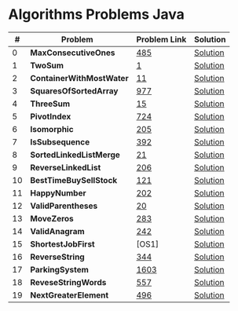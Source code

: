 # Algorithms Problems Java

| # | Problem  | Problem Link | Solution |
|---|-------------------------------------------------|-------|-----------------------------------------------------------------------------------------------------|
| 0 | <b>MaxConsecutiveOnes</b>  <br>             | [485](https://leetcode.com/problems/max-consecutive-ones/)| [Solution](https://github.com/kj-grogu/Data_Structures_Algorithms_Java/blob/main/src/MaxConsecutiveOnes.java)|
| 1 | <b>TwoSum</b>  <br>             | [1](https://leetcode.com/problems/two-sum/)| [Solution](https://github.com/kj-grogu/Data_Structures_Algorithms_Java/blob/main/src/TwoSum.java)|
| 2 | <b>ContainerWithMostWater</b>  <br>             | [11](https://leetcode.com/problems/container-with-most-water/)| [Solution](https://github.com/kj-grogu/Data_Structures_Algorithms_Java/blob/main/src/ContainerWithMostWater.java)|
| 3 | <b>SquaresOfSortedArray</b>  <br>             | [977](https://leetcode.com/problems/squares-of-a-sorted-array/)| [Solution](https://github.com/kj-grogu/Data_Structures_Algorithms_Java/blob/main/src/SquaresOfSortedArray.java)|
| 4 | <b>ThreeSum</b>  <br>             | [15](https://leetcode.com/problems/3sum/)| [Solution](https://github.com/kj-grogu/Data_Structures_Algorithms_Java/blob/main/src/ThreeSum.java)|
| 5 | <b>PivotIndex</b>  <br>             | [724](https://leetcode.com/problems/find-pivot-index/)| [Solution](https://github.com/kj-grogu/Data_Structures_Algorithms_Java/blob/main/src/PivotIndex.java)|
| 6 | <b>Isomorphic</b>  <br>             | [205](https://leetcode.com/problems/isomorphic-strings/)| [Solution](https://github.com/kj-grogu/Data_Structures_Algorithms_Java/blob/main/src/Isomorphic.java)|
| 7 | <b>IsSubsequence</b>  <br>             | [392](https://leetcode.com/problems/is-subsequence/)| [Solution](https://github.com/kj-grogu/Data_Structures_Algorithms_Java/blob/main/src/IsSubsequence.java)|
| 8 | <b>SortedLinkedListMerge</b>  <br>             | [21](https://leetcode.com/problems/merge-two-sorted-lists/)| [Solution](https://github.com/kj-grogu/Data_Structures_Algorithms_Java/blob/main/src/SortedLinkedListMerge.java)|
| 9 | <b>ReverseLinkedList</b>  <br>             | [206](https://leetcode.com/problems/reverse-linked-list/)| [Solution](https://github.com/kj-grogu/Data_Structures_Algorithms_Java/blob/main/src/ReverseLinkedList.java)|
| 10 | <b>BestTimeBuySellStock</b>  <br>             | [121](https://leetcode.com/problems/best-time-to-buy-and-sell-stock/)| [Solution](https://github.com/kj-grogu/Data_Structures_Algorithms_Java/blob/main/src/BestTimeBuySellStock.java)|
| 11 | <b>HappyNumber</b>  <br>             | [202](https://leetcode.com/problems/happy-number/)| [Solution](https://github.com/kj-grogu/Data_Structures_Algorithms_Java/blob/main/src/HappyNumber.java)|
| 12 | <b>ValidParentheses</b>  <br>             | [20](https://leetcode.com/problems/valid-parentheses/)| [Solution](https://github.com/kj-grogu/Data_Structures_Algorithms_Java/blob/main/src/ValidParentheses.java)|
| 13 | <b>MoveZeros</b>  <br>             | [283](https://leetcode.com/problems/move-zeroes/)| [Solution](https://github.com/kj-grogu/Data_Structures_Algorithms_Java/blob/main/src/MoveZeros.java)|
| 14 | <b>ValidAnagram</b>  <br>             | [242](https://leetcode.com/problems/valid-anagram/)| [Solution](https://github.com/kj-grogu/Data_Structures_Algorithms_Java/blob/main/src/ValidAnagram.java)|
| 15 | <b>ShortestJobFirst</b>  <br>             | [OS1] | [Solution](https://github.com/kj-grogu/Data_Structures_Algorithms_Java/blob/main/src/ShortestJobFirst.java)|
| 16 | <b>ReverseString</b>  <br>             | [344](https://leetcode.com/problems/reverse-string/)| [Solution](https://github.com/kj-grogu/Data_Structures_Algorithms_Java/blob/main/src/ReverseString.java)|
| 17 | <b>ParkingSystem</b>  <br>             | [1603](https://leetcode.com/problems/design-parking-system/)| [Solution](https://github.com/kj-grogu/Data_Structures_Algorithms_Java/blob/main/src/ParkingSystem.java)|
| 18 | <b>ReveseStringWords</b>  <br>             | [557](https://leetcode.com/problems/reverse-words-in-a-string-iii/)| [Solution](https://github.com/kj-grogu/Data_Structures_Algorithms_Java/blob/main/src/ReveseStringWords.java)|
| 19 | <b>NextGreaterElement</b>  <br>             | [496](https://leetcode.com/problems/next-greater-element-i/)| [Solution](https://github.com/kj-grogu/Data_Structures_Algorithms_Java/blob/main/src/NextGreaterElement.java)|